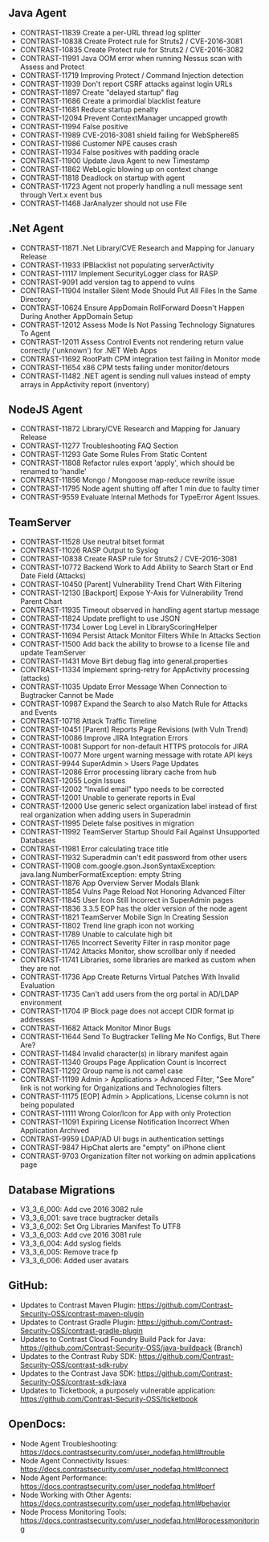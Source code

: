 <!--
title: "Contrast 3.3.6 - January 2016"
description: "Contrast 3.3.6 January 2016"
tags: "3.3.6 January Release Notes"
-->

## Java Agent
* CONTRAST-11839	Create a per-URL thread log splitter
* CONTRAST-10838	Create Protect rule for Struts2 / CVE-2016-3081
* CONTRAST-10835	Create Protect rule for Struts2 / CVE-2016-3082
* CONTRAST-11991	Java OOM error when running Nessus scan with Assess and Protect
* CONTRAST-11719	Improving Protect / Command Injection detection
* CONTRAST-11939	Don't report CSRF attacks against login URLs
* CONTRAST-11897	Create "delayed startup" flag
* CONTRAST-11686	Create a primordial blacklist feature
* CONTRAST-11681	Reduce startup penalty
* CONTRAST-12094	Prevent ContextManager uncapped growth
* CONTRAST-11994	False positive
* CONTRAST-11989	CVE-2016-3081 shield failing for WebSphere85
* CONTRAST-11986	Customer NPE causes crash
* CONTRAST-11934	False positives with padding oracle
* CONTRAST-11900	Update Java Agent to new Timestamp
* CONTRAST-11862	WebLogic blowing up on context change
* CONTRAST-11818	Deadlock on startup with agent
* CONTRAST-11723	Agent not properly handling a null message sent through Vert.x event bus
* CONTRAST-11468	JarAnalyzer should not use File


## .Net Agent
* CONTRAST-11871	.Net Library/CVE Research and Mapping for January Release
* CONTRAST-11933	IPBlacklist not populating serverActivity
* CONTRAST-11117	Implement SecurityLogger class for RASP
* CONTRAST-9091	add version tag to append to vulns
* CONTRAST-11904	Installer Silent Mode Should Put All Files In the Same Directory
* CONTRAST-10624	Ensure AppDomain RollForward Doesn't Happen During Another AppDomain Setup
* CONTRAST-12012	Assess Mode Is Not Passing Technology Signatures To Agent
* CONTRAST-12011	Assess Control Events not rendering return value correctly ('unknown') for .NET Web Apps
* CONTRAST-11692	RootPath CPM integration test failing in Monitor mode
* CONTRAST-11654	x86 CPM tests failing under monitor/detours
* CONTRAST-11482	.NET agent is sending null values instead of empty arrays in AppActivity report (inventory)


## NodeJS Agent
* CONTRAST-11872	Library/CVE Research and Mapping for January Release
* CONTRAST-11277	Troubleshooting FAQ Section
* CONTRAST-11293	Gate Some Rules From Static Content
* CONTRAST-11808	Refactor rules export 'apply', which should be renamed to 'handle'
* CONTRAST-11856	Mongo / Mongoose map-reduce rewrite issue
* CONTRAST-11795	Node agent shutting off after 1 min due to faulty timer
* CONTRAST-9559	Evaluate Internal Methods for TypeError Agent Issues.



## TeamServer
* CONTRAST-11528	Use neutral bitset format
* CONTRAST-11026	RASP Output to Syslog
* CONTRAST-10838	Create RASP rule for Struts2 / CVE-2016-3081
* CONTRAST-10772	Backend Work to Add Ability to Search Start or End Date Field (Attacks)
* CONTRAST-10450	[Parent] Vulnerability Trend Chart With Filtering
* CONTRAST-12130	[Backport] Expose Y-Axis for Vulnerability Trend Parent Chart
* CONTRAST-11935	Timeout observed in handling agent startup message
* CONTRAST-11824	Update preflight to use JSON
* CONTRAST-11734	Lower Log Level in LibraryScoringHelper
* CONTRAST-11694	Persist Attack Monitor Filters While In Attacks Section
* CONTRAST-11500	Add back the ability to browse to a license file and update TeamServer
* CONTRAST-11431	Move Birt debug flag into general.properties
* CONTRAST-11334	Implement spring-retry for AppActivity processing (attacks)
* CONTRAST-11035	Update Error Message When Connection to Bugtracker Cannot be Made
* CONTRAST-10987	Expand the Search to also Match Rule for Attacks and Events
* CONTRAST-10718	Attack Traffic Timeline
* CONTRAST-10451	[Parent] Reports Page Revisions (with Vuln Trend)
* CONTRAST-10086	Improve JIRA Integration Errors
* CONTRAST-10081	Support for non-default HTTPS protocols for JIRA
* CONTRAST-10077	More urgent warning message with rotate API keys
* CONTRAST-9944	SuperAdmin > Users Page Updates
* CONTRAST-12086	Error processing library cache from hub
* CONTRAST-12055	Login Issues
* CONTRAST-12002	"Invalid email" typo needs to be corrected
* CONTRAST-12001	Unable to generate reports in Eval
* CONTRAST-12000	Use generic select organization label instead of first real organization when adding users in Superadmin
* CONTRAST-11995	Delete false positives in migration
* CONTRAST-11992	TeamServer Startup Should Fail Against Unsupported Databases
* CONTRAST-11981	Error calculating trace title
* CONTRAST-11932	Superadmin can't edit password from other users
* CONTRAST-11908	com.google.gson.JsonSyntaxException: java.lang.NumberFormatException: empty String
* CONTRAST-11876	App Overview Server Modals Blank
* CONTRAST-11854	Vulns Page Reload Not Honoring Advanced Filter
* CONTRAST-11845	User Icon Still Incorrect in SuperAdmin pages
* CONTRAST-11836	3.3.5 EOP has the older version of the node agent
* CONTRAST-11821	TeamServer Mobile Sign In Creating Session
* CONTRAST-11802	Trend line graph icon not working
* CONTRAST-11789	Unable to calculate high bit
* CONTRAST-11765	Incorrect Severity Filter in rasp monitor page
* CONTRAST-11742	Attacks Monitor, show scrollbar only if needed
* CONTRAST-11741	Libraries, some libraries are marked as custom when they are not
* CONTRAST-11736	App Create Returns Virtual Patches With Invalid Evaluation
* CONTRAST-11735	Can't add users from the org portal in AD/LDAP environment
* CONTRAST-11704	IP Block page does not accept CIDR format ip addresses
* CONTRAST-11682	Attack Monitor Minor Bugs
* CONTRAST-11644	Send To Bugtracker Telling Me No Configs, But There Are?
* CONTRAST-11484	Invalid character(s) in library manifest again
* CONTRAST-11340	Groups Page Application Count is Incorrect
* CONTRAST-11292	Group name is not camel case
* CONTRAST-11199	Admin > Applications > Advanced Filter, "See More" link is not working for Organizations and Technologies filters
* CONTRAST-11175	[EOP] Admin > Applications, License column is not being populated 
* CONTRAST-11111	Wrong Color/Icon for App with only Protection
* CONTRAST-11091	Expiring License Notification Incorrect When Application Archived
* CONTRAST-9959	LDAP/AD UI bugs in authentication settings
* CONTRAST-9847	HipChat alerts are "empty" on iPhone client
* CONTRAST-9703	Organization filter not working on admin applications page



## Database Migrations
* V3_3_6_000: Add cve 2016 3082 rule
* V3_3_6_001: save trace bugtracker details
* V3_3_6_002: Set Org Libraries Manifest To UTF8
* V3_3_6_003: Add cve 2016 3081 rule
* V3_3_6_004: Add syslog fields
* V3_3_6_005: Remove trace fp
* V3_3_6_006: Added user avatars


## GitHub:
* Updates to Contrast Maven Plugin: https://github.com/Contrast-Security-OSS/contrast-maven-plugin
* Updates to Contrast Gradle Plugin: https://github.com/Contrast-Security-OSS/contrast-gradle-plugin
* Updates to Contrast Cloud Foundry Build Pack for Java: https://github.com/Contrast-Security-OSS/java-buildpack (Branch)
* Updates to the Contrast Ruby SDK: https://github.com/Contrast-Security-OSS/contrast-sdk-ruby
* Updates to the Contrast Java SDK: https://github.com/Contrast-Security-OSS/contrast-sdk-java
* Updates to Ticketbook, a purposely vulnerable application: https://github.com/Contrast-Security-OSS/ticketbook

## OpenDocs:
* Node Agent Troubleshooting: https://docs.contrastsecurity.com/user_nodefaq.html#trouble
* Node Agent Connectivity Issues: https://docs.contrastsecurity.com/user_nodefaq.html#connect
* Node Agent Performance: https://docs.contrastsecurity.com/user_nodefaq.html#perf
* Node Working with Other Agents: https://docs.contrastsecurity.com/user_nodefaq.html#behavior
* Node Process Monitoring Tools: https://docs.contrastsecurity.com/user_nodefaq.html#processmonitoring
